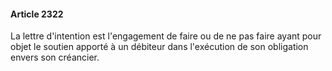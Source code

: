 #### Article 2322

La lettre d'intention est l'engagement de faire ou de ne pas faire ayant pour objet le soutien apporté à un débiteur dans l'exécution de son obligation envers son créancier.

